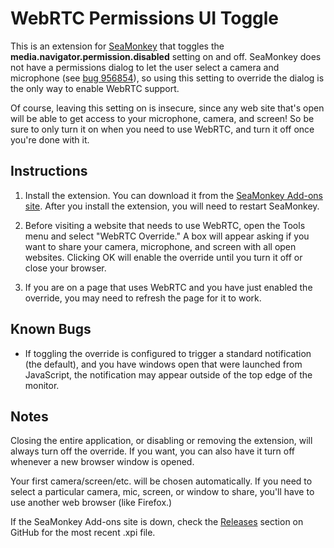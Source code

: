 WebRTC Permissions UI Toggle
============================

This is an extension for [SeaMonkey](http://www.seamonkey-project.org/) that
toggles the **media.navigator.permission.disabled** setting on and off.
SeaMonkey does not have a permissions dialog to let the user select a camera
and microphone (see [bug 956854](https://bugzilla.mozilla.org/show_bug.cgi?id=956854)),
so using this setting to override the dialog is the only way to enable WebRTC
support.

Of course, leaving this setting on is insecure, since any web site that's open
will be able to get access to your microphone, camera, and screen! So be sure
to only turn it on when you need to use WebRTC, and turn it off once you're
done with it.

Instructions
------------

1. Install the extension. You can download it from the
[SeaMonkey Add-ons site](https://addons.mozilla.org/en-US/seamonkey/addon/webrtc-permissions-ui-toggle).
After you install the extension, you will need to restart SeaMonkey.

2. Before visiting a website that needs to use WebRTC, open the Tools menu and
select "WebRTC Override." A box will appear asking if you want to share your
camera, microphone, and screen with all open websites. Clicking OK will enable
the override until you turn it off or close your browser.

3. If you are on a page that uses WebRTC and you have just enabled the
override, you may need to refresh the page for it to work.

Known Bugs
----------

* If toggling the override is configured to trigger a standard notification
(the default), and you have windows open that were launched from JavaScript,
the notification may appear outside of the top edge of the monitor.

Notes
-----

Closing the entire application, or disabling or removing the extension, will
always turn off the override. If you want, you can also have it turn off
whenever a new browser window is opened.

Your first camera/screen/etc. will be chosen automatically. If you need to
select a particular camera, mic, screen, or window to share, you'll
have to use another web browser (like Firefox.)

If the SeaMonkey Add-ons site is down, check the [Releases](https://github.com/IsaacSchemm/webrtc-permissions-ui-toggle/releases) section on GitHub for the most recent .xpi file.
